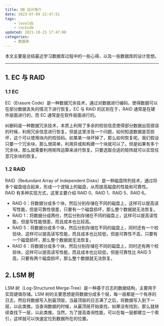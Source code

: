 ```yaml
---
title: DB 设计简介
date: 2023-07-09 22:47:51
tags:
    - leveldb
    - rocksdb
updated: 2021-10-23 17:47:00
categories:
    - 数据库
---
```


本文主要是总结最近学习数据库过程中的一些心得，以及一些数据库的设计思想。

<!-- more -->

---

## 1. EC 与 RAID

### 1.1 EC

EC（Erasure Code）是一种数据冗余技术，通过对数据进行编码，使得数据可以在部分数据丢失的情况下进行恢复。EC 与 RAID 的区别在于，RAID 通常是在硬件层面进行的，而 EC 通常是在软件层面进行的。

纠删码是一种数据冗余技术，本质上利用了多余的校验信息使得部分数据出现错误的时候，利用冗余信息进行恢复。但是这里涉及一个问题，如何知道数据是否损坏，这个可以使用块内的校验码。如果某一块坏掉了，那么如何恢复呢。我们假设只要一个冗余块，那么很简单，利用异或和构建一个块就可以了。但是如果有多个冗余块，那么就需要利用矩阵运算来进行恢复。只要选取合适的矩阵就可以实现任意冗余块的恢复。

### 1.2 RAID

RAID（Redundant Array of Independent Disks）是一种磁盘阵列技术，通过将多个磁盘组合起来，形成一个逻辑上的磁盘，从而提高磁盘的性能和可靠性。RAID 有多种实现方式，这里主要介绍 RAID 0、RAID 1、RAID 5、RAID 6。

- RAID 0：将数据分成多个块，然后分别存储在不同的磁盘上，这样可以提高读写性能，但是可靠性很差，只要有一个磁盘损坏，那么整个数据就无法恢复。
- RAID 1：将数据分成两份，然后分别存储在不同的磁盘上，这样可以提高读性能，但是写性能很差，而且成本也比较高。
- RAID 5：将数据分成多个块，然后分别存储在不同的磁盘上，同时还有一个校验块，这样可以提高读写性能，而且成本也比较低，但是可靠性不高，只要有一个磁盘损坏，那么整个数据就无法恢复。
- RAID 6：将数据分成多个块，然后分别存储在不同的磁盘上，同时还有两个校验块，这样可以提高读写性能，而且成本也比较低，但是可靠性比 RAID 5 高，只要有两个磁盘损坏，那么整个数据就无法恢复。

## 2. LSM 树

LSM 树（Log-Structured Merge-Tree）是一种基于日志的数据结构，主要用于实现键值存储。LSM 树的主要思想是将数据分成多个层，每一层都是一个有序的日志，然后将数据写入到最顶层，当最顶层的日志满了之后，将数据写入到下一层，以此类推。当查询数据的时候，从最顶层开始查找，如果没有找到，那么就继续查找下一层，以此类推。当然，为了提高查询性能，可以在每一层都建立一个索引，这样就可以快速定位到数据所在的位置。
